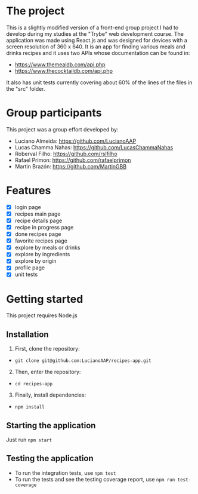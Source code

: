 # The project

This is a slightly modified version of a front-end group project I had to develop during my studies at the "Trybe" web development course. The application was made using React.js and was designed for devices with a screen resolution of 360 x 640. It is an app for finding various meals and drinks recipes and it uses two APIs whose documentation can be found in:

- https://www.themealdb.com/api.php
- https://www.thecocktaildb.com/api.php

It also has unit tests currently covering about 60% of the lines of the files in the "src" folder.

# Group participants

This project was a group effort developed by:

- Luciano Almeida: https://github.com/LucianoAAP
- Lucas Chamma Nahas: https://github.com/LucasChammaNahas
- Roberval Filho: https://github.com/rslfilho
- Rafael Primon: https://github.com/rafaelprimon
- Martin Brazón: https://github.com/MartinGBB

# Features

- [x] login page
- [x] recipes main page
- [x] recipe details page
- [x] recipe in progress page
- [x] done recipes page
- [x] favorite recipes page
- [x] explore by meals or drinks
- [x] explore by ingredients
- [x] explore by origin
- [x] profile page
- [x] unit tests

# Getting started

This project requires Node.js

## Installation

1. First, clone the repository:
- `git clone git@github.com:LucianoAAP/recipes-app.git`
2. Then, enter the repository:
- `cd recipes-app`
3. Finally, install dependencies:
- `npm install`

## Starting the application

Just run `npm start`

## Testing the application

- To run the integration tests, use `npm test`
- To run the tests and see the testing coverage report, use `npm run test-coverage`